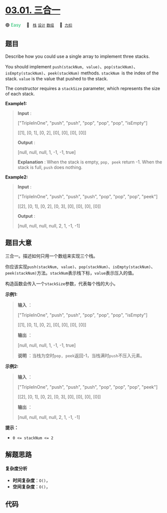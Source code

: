 # [03.01. 三合一](https://2xiao.github.io/leetcode-js/interview/i_03.01.html)

🟢 <font color=#15bd66>Easy</font>&emsp; 🔖&ensp; [`栈`](/tag/stack.md) [`设计`](/tag/design.md) [`数组`](/tag/array.md)&emsp; 🔗&ensp;[`力扣`](https://leetcode.cn/problems/three-in-one-lcci)

## 题目

Describe how you could use a single array to implement three stacks.

You should implement `push(stackNum,
value)`、`pop(stackNum)`、`isEmpty(stackNum)`、`peek(stackNum)` methods.
`stackNum `is the index of the stack. `value` is the value that pushed to the
stack.

The constructor requires a `stackSize` parameter, which represents the size of
each stack.

**Example1:**

> 
> 
> 
> 
> 
> **Input** : 
> 
> ["TripleInOne", "push", "push", "pop", "pop", "pop", "isEmpty"]
> 
> [[1], [0, 1], [0, 2], [0], [0], [0], [0]]
> 
> **Output** : 
> 
> [null, null, null, 1, -1, -1, true]
> 
> **Explanation** : When the stack is empty, `pop, peek` return -1. When the stack is full, `push` does nothing.

**Example2:**

> 
> 
> 
> 
> 
> **Input** : 
> 
> ["TripleInOne", "push", "push", "push", "pop", "pop", "pop", "peek"]
> 
> [[2], [0, 1], [0, 2], [0, 3], [0], [0], [0], [0]]
> 
> **Output** : 
> 
> [null, null, null, null, 2, 1, -1, -1]
> 
> 


## 题目大意

三合一。描述如何只用一个数组来实现三个栈。

你应该实现`push(stackNum,
value)`、`pop(stackNum)`、`isEmpty(stackNum)`、`peek(stackNum)`方法。`stackNum`表示栈下标，`value`表示压入的值。

构造函数会传入一个`stackSize`参数，代表每个栈的大小。

**示例1:**

> 
> 
> 
> 
> 
> **输入** ：
> 
> ["TripleInOne", "push", "push", "pop", "pop", "pop", "isEmpty"]
> 
> [[1], [0, 1], [0, 2], [0], [0], [0], [0]]
> 
> **输出** ：
> 
> [null, null, null, 1, -1, -1, true]
> 
> **说明** ：当栈为空时`pop, peek`返回-1，当栈满时`push`不压入元素。
> 
> 

**示例2:**

> 
> 
> 
> 
> 
> **输入** ：
> 
> ["TripleInOne", "push", "push", "push", "pop", "pop", "pop", "peek"]
> 
> [[2], [0, 1], [0, 2], [0, 3], [0], [0], [0], [0]]
> 
> **输出** ：
> 
> [null, null, null, null, 2, 1, -1, -1]
> 
> 



**提示：**

  * `0 <= stackNum <= 2`


## 解题思路

#### 复杂度分析

- **时间复杂度**：`O()`，
- **空间复杂度**：`O()`，

## 代码

```javascript

```